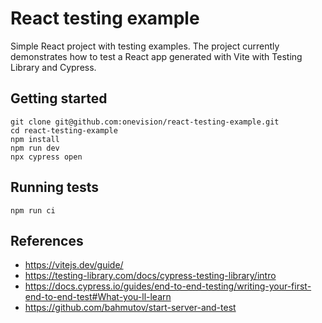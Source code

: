 # React testing example
Simple React project with testing examples. The project currently demonstrates how to test a React app generated with Vite with Testing Library and Cypress. 

## Getting started
```
git clone git@github.com:onevision/react-testing-example.git
cd react-testing-example
npm install
npm run dev
npx cypress open
```

## Running tests
```
npm run ci
```

## References
- https://vitejs.dev/guide/
- https://testing-library.com/docs/cypress-testing-library/intro
- https://docs.cypress.io/guides/end-to-end-testing/writing-your-first-end-to-end-test#What-you-ll-learn
- https://github.com/bahmutov/start-server-and-test
